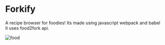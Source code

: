 # Forkify
A recipe browser for foodies!
Its made using javascript webpack and babel
it uses food2fork api.


![food](https://user-images.githubusercontent.com/46229364/64808389-cbb55900-d5b4-11e9-8d5b-79fd1c8f6c6b.PNG)

